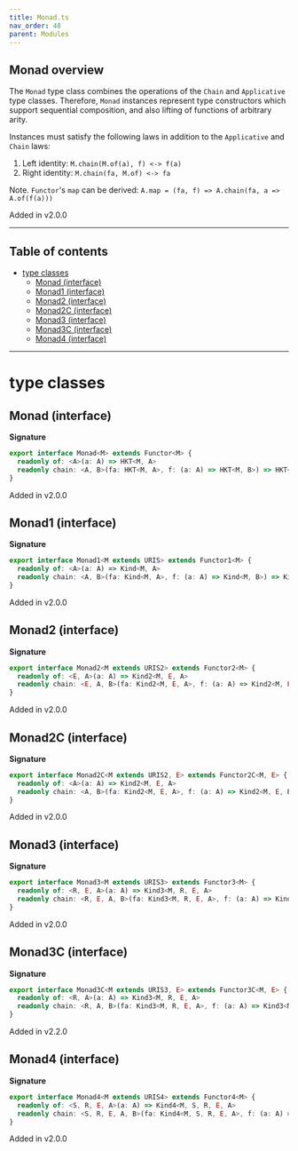 ```yaml
---
title: Monad.ts
nav_order: 48
parent: Modules
---
```


## Monad overview

The `Monad` type class combines the operations of the `Chain` and
`Applicative` type classes. Therefore, `Monad` instances represent type
constructors which support sequential composition, and also lifting of
functions of arbitrary arity.

Instances must satisfy the following laws in addition to the `Applicative` and `Chain` laws:

1. Left identity: `M.chain(M.of(a), f) <-> f(a)`
2. Right identity: `M.chain(fa, M.of) <-> fa`

Note. `Functor`'s `map` can be derived: `A.map = (fa, f) => A.chain(fa, a => A.of(f(a)))`

Added in v2.0.0

---

<h2 class="text-delta">Table of contents</h2>

- [type classes](#type-classes)
  - [Monad (interface)](#monad-interface)
  - [Monad1 (interface)](#monad1-interface)
  - [Monad2 (interface)](#monad2-interface)
  - [Monad2C (interface)](#monad2c-interface)
  - [Monad3 (interface)](#monad3-interface)
  - [Monad3C (interface)](#monad3c-interface)
  - [Monad4 (interface)](#monad4-interface)

---

# type classes

## Monad (interface)

**Signature**

```ts
export interface Monad<M> extends Functor<M> {
  readonly of: <A>(a: A) => HKT<M, A>
  readonly chain: <A, B>(fa: HKT<M, A>, f: (a: A) => HKT<M, B>) => HKT<M, B>
}
```

Added in v2.0.0

## Monad1 (interface)

**Signature**

```ts
export interface Monad1<M extends URIS> extends Functor1<M> {
  readonly of: <A>(a: A) => Kind<M, A>
  readonly chain: <A, B>(fa: Kind<M, A>, f: (a: A) => Kind<M, B>) => Kind<M, B>
}
```

Added in v2.0.0

## Monad2 (interface)

**Signature**

```ts
export interface Monad2<M extends URIS2> extends Functor2<M> {
  readonly of: <E, A>(a: A) => Kind2<M, E, A>
  readonly chain: <E, A, B>(fa: Kind2<M, E, A>, f: (a: A) => Kind2<M, E, B>) => Kind2<M, E, B>
}
```

Added in v2.0.0

## Monad2C (interface)

**Signature**

```ts
export interface Monad2C<M extends URIS2, E> extends Functor2C<M, E> {
  readonly of: <A>(a: A) => Kind2<M, E, A>
  readonly chain: <A, B>(fa: Kind2<M, E, A>, f: (a: A) => Kind2<M, E, B>) => Kind2<M, E, B>
}
```

Added in v2.0.0

## Monad3 (interface)

**Signature**

```ts
export interface Monad3<M extends URIS3> extends Functor3<M> {
  readonly of: <R, E, A>(a: A) => Kind3<M, R, E, A>
  readonly chain: <R, E, A, B>(fa: Kind3<M, R, E, A>, f: (a: A) => Kind3<M, R, E, B>) => Kind3<M, R, E, B>
}
```

Added in v2.0.0

## Monad3C (interface)

**Signature**

```ts
export interface Monad3C<M extends URIS3, E> extends Functor3C<M, E> {
  readonly of: <R, A>(a: A) => Kind3<M, R, E, A>
  readonly chain: <R, A, B>(fa: Kind3<M, R, E, A>, f: (a: A) => Kind3<M, R, E, B>) => Kind3<M, R, E, B>
}
```

Added in v2.2.0

## Monad4 (interface)

**Signature**

```ts
export interface Monad4<M extends URIS4> extends Functor4<M> {
  readonly of: <S, R, E, A>(a: A) => Kind4<M, S, R, E, A>
  readonly chain: <S, R, E, A, B>(fa: Kind4<M, S, R, E, A>, f: (a: A) => Kind4<M, S, R, E, B>) => Kind4<M, S, R, E, B>
}
```

Added in v2.0.0
